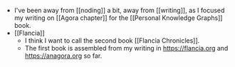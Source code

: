 - I've been away from [[noding]] a bit, away from [[writing]], as I focused my writing on [[Agora chapter]] for the [[Personal Knowledge Graphs]] book.
- [[Flancia]]
  - I think I want to call the second book [[Flancia Chronicles]].
  - The first book is assembled from my writing in https://flancia.org and https://anagora.org so far.
